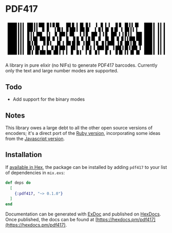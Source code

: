 # PDF417

![](https://raw.githubusercontent.com/jackpocket/pdf417-elixir/main/sample.png)


A library in pure elixir (no NIFs) to generate PDF417 barcodes. Currently only the text and large number modes are supported.

## Todo

* Add support for the binary modes

## Notes

This library owes a large debt to all the other open source versions of encoders; it's a direct port of the [Ruby version](https://github.com/bnix/pdf417-rb), incorporating some ideas from the [Javascript version](http://bkuzmic.github.io/pdf417-js/).

## Installation

If [available in Hex](https://hex.pm/docs/publish), the package can be installed
by adding `pdf417` to your list of dependencies in `mix.exs`:

```elixir
def deps do
  [
    {:pdf417, "~> 0.1.0"}
  ]
end
```

Documentation can be generated with [ExDoc](https://github.com/elixir-lang/ex_doc)
and published on [HexDocs](https://hexdocs.pm). Once published, the docs can
be found at [https://hexdocs.pm/pdf417](https://hexdocs.pm/pdf417).

